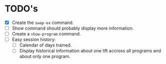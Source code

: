 # TODO's

- [x] Create the `swap-ex` command.
- [ ] Show command should probably display more information.
- [ ] Create a `show-program` command.
- [ ] Easy session history:
  - [ ] Calendar of days trained.
  - [ ] Display historical information about one lift accross all programs and about only one program.

